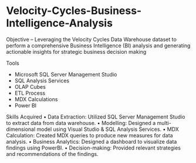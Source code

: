 # Velocity-Cycles-Business-Intelligence-Analysis

Objective – Leveraging the Velocity Cycles Data Warehouse dataset to perform a comprehensive Business Intelligence (BI) analysis and generating actionable insights for strategic business decision making

Tools
- Microsoft SQL Server Management Studio
- SQL Analysis Services
- OLAP Cubes
- ETL Process
- MDX Calculations
- Power BI

Skills Acquired
• Data Extraction: Utilized SQL Server Management Studio to extract data from data warehouse.
• Modelling: Designed a multi-dimensional model using Visual Studio & SQL Analysis Services.
• MDX Calculation: Created MDX queries to produce new measures for data analysis.
• Business Analytics: Designed a dashboard to visualize data findings using PowerBI.
• Decision-making: Provided relevant strategies and recommendations of the findings.
